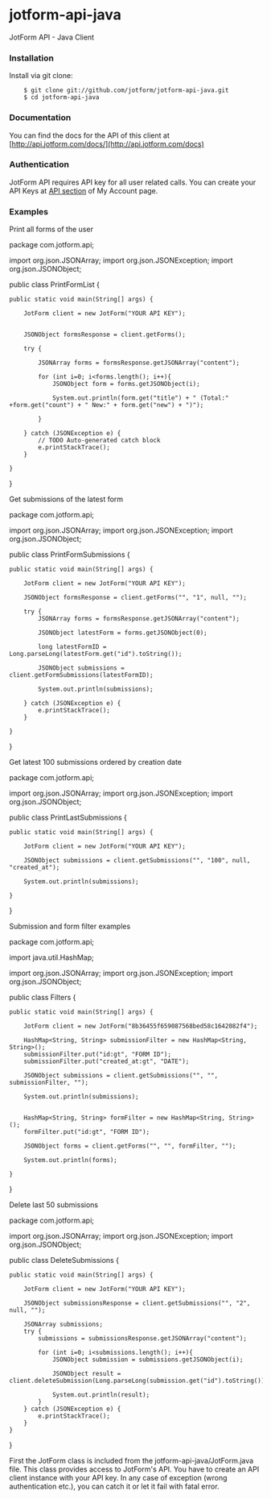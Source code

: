 jotform-api-java 
===============
JotForm API - Java Client


### Installation

Install via git clone:

        $ git clone git://github.com/jotform/jotform-api-java.git
        $ cd jotform-api-java
        

### Documentation

You can find the docs for the API of this client at [http://api.jotform.com/docs/](http://api.jotform.com/docs)

### Authentication

JotForm API requires API key for all user related calls. You can create your API Keys at  [API section](http://www.jotform.com/myaccount/api) of My Account page.

### Examples

Print all forms of the user

package com.jotform.api;

import org.json.JSONArray;
import org.json.JSONException;
import org.json.JSONObject;

public class PrintFormList {

	
	public static void main(String[] args) {
	
		JotForm client = new JotForm("YOUR API KEY");
		
		
		JSONObject formsResponse = client.getForms();
		
		try {
			
			JSONArray forms = formsResponse.getJSONArray("content");
			
			for (int i=0; i<forms.length(); i++){
				JSONObject form = forms.getJSONObject(i);
				
				System.out.println(form.get("title") + " (Total:" +form.get("count") + " New:" + form.get("new") + ")");
				
			}
		
		} catch (JSONException e) {
			// TODO Auto-generated catch block
			e.printStackTrace();
		}
		
	}

}
   
Get submissions of the latest form

package com.jotform.api;

import org.json.JSONArray;
import org.json.JSONException;
import org.json.JSONObject;

public class PrintFormSubmissions {

	
	public static void main(String[] args) {
	
		JotForm client = new JotForm("YOUR API KEY");
		
		JSONObject formsResponse = client.getForms("", "1", null, "");
		
		try {
			JSONArray forms = formsResponse.getJSONArray("content");
			
			JSONObject latestForm = forms.getJSONObject(0);
			
			long latestFormID = Long.parseLong(latestForm.get("id").toString());
			
			JSONObject submissions = client.getFormSubmissions(latestFormID);
			
			System.out.println(submissions);
			
		} catch (JSONException e) {
			e.printStackTrace();
		}
		
	}

}

Get latest 100 submissions ordered by creation date

package com.jotform.api;

import org.json.JSONArray;
import org.json.JSONException;
import org.json.JSONObject;

public class PrintLastSubmissions {

	
	public static void main(String[] args) {
	
		JotForm client = new JotForm("YOUR API KEY");
		
		JSONObject submissions = client.getSubmissions("", "100", null, "created_at");
		
		System.out.println(submissions);
		
	}

}

Submission and form filter examples

package com.jotform.api;

import java.util.HashMap;

import org.json.JSONArray;
import org.json.JSONException;
import org.json.JSONObject;

public class Filters {

	
	public static void main(String[] args) {
	
		JotForm client = new JotForm("8b36455f659087568bed58c1642082f4");
		
		HashMap<String, String> submissionFilter = new HashMap<String, String>();
		submissionFilter.put("id:gt", "FORM ID");
		submissionFilter.put("created_at:gt", "DATE");

		JSONObject submissions = client.getSubmissions("", "", submissionFilter, "");
		
		System.out.println(submissions);
		
		
		HashMap<String, String> formFilter = new HashMap<String, String>();
		formFilter.put("id:gt", "FORM ID");
		
		JSONObject forms = client.getForms("", "", formFilter, "");
		
		System.out.println(forms);
		
	}

}

Delete last 50 submissions

package com.jotform.api;

import org.json.JSONArray;
import org.json.JSONException;
import org.json.JSONObject;

public class DeleteSubmissions {

	
	public static void main(String[] args) {
	
		JotForm client = new JotForm("YOUR API KEY");
		
		JSONObject submissionsResponse = client.getSubmissions("", "2", null, "");
		
		JSONArray submissions;
		try {
			submissions = submissionsResponse.getJSONArray("content");
		
			for (int i=0; i<submissions.length(); i++){
				JSONObject submission = submissions.getJSONObject(i);
				
				JSONObject result = client.deleteSubmission(Long.parseLong(submission.get("id").toString()));
				
				System.out.println(result);
			}
		} catch (JSONException e) {
			e.printStackTrace();
		}	
	}

}

First the JotForm class is included from the jotform-api-java/JotForm.java file. This class provides access to JotForm's API. You have to create an API client instance with your API key. 
In any case of exception (wrong authentication etc.), you can catch it or let it fail with fatal error.





    
